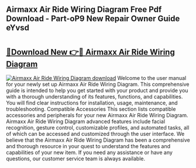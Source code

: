 ## Airmaxx Air Ride Wiring Diagram Free Pdf Download - Part-oP9 New Repair Owner Guide eYvsd

# <h2><a href="http://dfikazq.blite.top/?on=Airmaxx+Air+Ride+Wiring+Diagram">🔗Download New 👉🔴 Airmaxx Air Ride Wiring Diagram</a></h2>

[![Airmaxx Air Ride Wiring Diagram download](https://i.imgur.com/lujVjoI.png)](http://dfikazq.blite.top/?on=Airmaxx+Air+Ride+Wiring+Diagram)
Welcome to the user manual for your newly set up Airmaxx Air Ride Wiring Diagram. This comprehensive guide is intended to help you get started with your product and provide you with a thorough understanding of its features, functions, and capabilities. You will find clear instructions for installation, usage, maintenance, and troubleshooting. Compatible Accessories This section lists compatible accessories and peripherals for your new Airmaxx Air Ride Wiring Diagram. Airmaxx Air Ride Wiring Diagram advanced features include facial recognition, gesture control, customizable profiles, and automated tasks, all of which can be accessed and customized through the user interface. We believe that the Airmaxx Air Ride Wiring Diagram has been a comprehensive and thorough resource in your quest to understand the features and capabilities of your new item. If you need any assistance or have any questions, our customer service team is always available.
